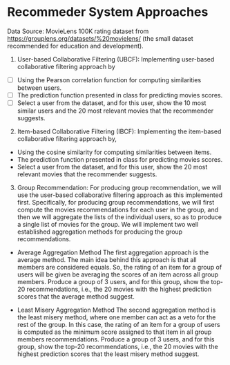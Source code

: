 # Recommeder System Approaches

Data Source: 
MovieLens 100K rating dataset from https://grouplens.org/datasets/%20movielens/ (the small dataset recommended for education and development).

1. User-based Collaborative Filtering (UBCF):
Implementing user-based collaborative filtering approach by
  - [ ] Using the Pearson correlation function for computing similarities between users.
  - [ ] The prediction function presented in class for predicting movies scores.
  - [ ] Select a user from the dataset, and for this user, show the 10 most similar users and the 20 most relevant movies that the recommender suggests.

2. Item-based Collaborative Filtering (IBCF):
Implementing the item-based collaborative filtering approach by, 
  - Using the cosine similarity for computing similarities between items.
  - The prediction function presented in class for predicting movies scores.
  - Select a user from the dataset, and for this user, show the 20 most relevant movies that the recommender suggests.

3. Group Recommendation:
For producing group recommendation, we will use the user-based collaborative filtering approach as this implemented first. Specifically, for producing group recommendations, we will first compute the movies recommendations for each user in the group, and then we will aggregate the lists of the individual users, so as to produce a single list of movies for the group. We will implement two well established aggregation methods for producing the group recommendations.

  - Average Aggregation Method
    The first aggregation approach is the average method. The main idea behind this approach is that all members are considered equals. So, the rating of an item for a group of users will be given be averaging the scores of an item across all group members. 
    Produce a group of 3 users, and for this group, show the top-20 recommendations, i.e., the 20 movies with the highest prediction scores that the average method suggest. 
    
  - Least Misery Aggregation Method
    The second aggregation method is the least misery method, where one member can act as a veto for the rest of the group. In this case, the rating of an item for a group of users is computed as the minimum score assigned to that item in all group members recommendations. 
    Produce a group of 3 users, and for this group, show the top-20 recommendations, i.e., the 20 movies with the highest prediction scores that the least misery method suggest. 
   
   
